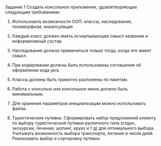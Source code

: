 Задание 1
Создать консольное приложение, удовлетворяющее следующим требованиям:
1. Использовать возможности ООП: классы, наследование, полиморфизм,
инкапсуляция.
2. Каждый класс должен иметь исчерпывающее смысл название и информативный
состав.
3. Наследование должно применяться только тогда, когда это имеет смысл.
4. При кодировании должны быть использованы соглашения об оформлении кода
java.
5. Классы должны быть грамотно разложены по пакетам.
6. Работа с консолью или консольное меню должно быть минимальным.
7. Для хранения параметров инициализации можно использовать файлы.

17. Туристические путевки. Сформировать набор предложений клиенту по выбору
туристической путевки различного типа (отдых, экскурсии, лечение, шопинг, круиз и
т д) для оптимального выбора. Учитывать возможность выбора транспорта, питания и
числа дней. Реализовать выбор и сортировку путевок.
 